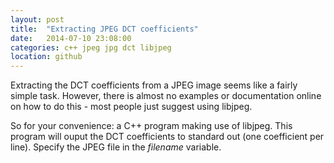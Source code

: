 ```yaml
---
layout: post
title:  "Extracting JPEG DCT coefficients"
date:   2014-07-10 23:08:00
categories: c++ jpeg jpg dct libjpeg
location: github
---
```

Extracting the DCT coefficients from a JPEG image seems like a fairly simple task. However, there is almost no examples or documentation online on how to do this - most people just suggest using libjpeg.

So for your convenience: a C++ program making use of libjpeg. This program will ouput the DCT coefficients to standard out (one coefficient per line). Specify the JPEG file in the <i>filename</i> variable.

<script src="https://gist.github.com/AesSedai101/af8634c812921a4d0716.js"></script>
